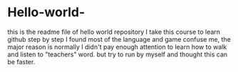 # Hello-world-
this is the readme file of hello world repository
I take this course to learn github step by step 
I found most of the language and game confuse me, the major reason is normally I didn't pay enough attention to learn how to 
walk and listen to "teachers" word. but try to run by myself and thought this can be faster. 


